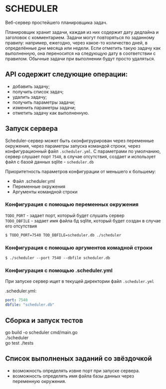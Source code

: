 # SCHEDULER
Веб-сервер простейшего планировщика задач.

Планировщик хранит задачи, каждая из них содержит дату дедлайна и заголовок с комментарием. Задачи могут повторяться по 
заданному правилу: например, ежегодно, через какое-то количество дней, в определённые дни месяца или недели. Если 
отметить такую задачу как выполненную, она переносится на следующую дату в соответствии с правилом. Обычные задачи при 
выполнении будут просто удаляться.

## API содержит следующие операции:
- добавить задачу;  
- получить список задач;  
- удалить задачу;  
- получить параметры задачи;  
- изменить параметры задачи;  
- отметить задачу как выполненную.  

## Запуск сервера
Scheduler-сервер может быть сконфигрурирован через переменные окружения, через параметры запуска командой строки, через
конфигурационный файл `.scheduler.yml`. C параметрами по умолчанию, сервер слушает порт `7540`, в случае отсутствия, создает 
и использует файл с базой данных sqlite  - `scheduler.db`

Приоритетность параметров конфигурации от меньшего к большему:
- Файл .scheduler.yml  
- Переменные окружения  
- Аргументы командной строки  

### Конфигурация с помощью переменных окружения
`TODO_PORT` - задает порт, который будет слушать сервер  
`TODO_DBFILE` - задает имя файла бд sqlite, который будет создан в случае его отсутствия  
```console
$ TODO_PORT=7540 TOD_DBFILE=scheduler.db ./scheduler
```

### Конфигурация с помощью аргументов комадной строки 
```console
$ ./scheduler --port 7540 --dbfile scheduler.db
```

### Конфигурация с помощью .scheduler.yml
При запуске сервер ищет в текущей директории файл `.scheduler.yml`

.scheduler.yml:
```yaml
port: 7540
dbfile: "scheduler.db"
```
## Сборка и запуск тестов
go build -o scheduler cmd/main.go    
./scheduler  
go test ./tests  

## Список выполненых заданий со звёздочкой
- возможность определять извне порт при запуске сервера.
- возможность определять имя файла базы данных через переменную окружения.